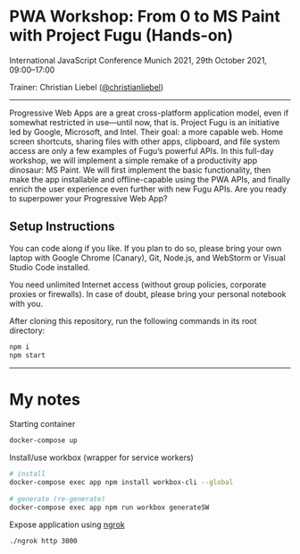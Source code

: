 # PWA Workshop: From 0 to MS Paint with Project Fugu (Hands-on)

International JavaScript Conference Munich 2021, 29th October 2021, 09:00–17:00

Trainer: Christian Liebel ([@christianliebel](https://twitter.com/christianliebel))

---

Progressive Web Apps are a great cross-platform application model, even if somewhat restricted in use—until now, that is. Project Fugu is an initiative led by Google, Microsoft, and Intel. Their goal: a more capable web. Home screen shortcuts, sharing files with other apps, clipboard, and file system access are only a few examples of Fugu’s powerful APIs. In this full-day workshop, we will implement a simple remake of a productivity app dinosaur: MS Paint. We will first implement the basic functionality, then make the app installable and offline-capable using the PWA APIs, and finally enrich the user experience even further with new Fugu APIs. Are you ready to superpower your Progressive Web App?

## Setup Instructions

You can code along if you like. If you plan to do so, please bring your own laptop with Google Chrome (Canary), Git, Node.js, and WebStorm or Visual Studio Code installed.

You need unlimited Internet access (without group policies, corporate proxies or firewalls). In case of doubt, please bring your personal notebook with you.

After cloning this repository, run the following commands in its root directory:

```sh
npm i
npm start
```

---

# My notes

Starting container
```sh
docker-compose up
```

Install/use workbox (wrapper for service workers)
```sh
# install
docker-compose exec app npm install workbox-cli --global
 
# generate (re-generate)
docker-compose exec app npm run workbox generateSW
```

Expose application using [ngrok](https://ngrok.com/download)
```sh
./ngrok http 3000
```
